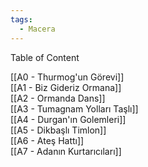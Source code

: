 ```yaml
---  
tags:  
  - Macera  
---  
```

  
Table of Content  
  
[[A0 - Thurmog'un Görevi]]  
[[A1 - Biz Gideriz Ormana]]  
[[A2 - Ormanda Dans]]  
[[A3 - Tumagnam Yolları Taşlı]]  
[[A4 - Durgan'ın Golemleri]]  
[[A5 - Dikbaşlı Timlon]]  
[[A6 - Ateş Hattı]]  
[[A7 - Adanın Kurtarıcıları]]